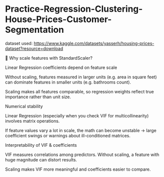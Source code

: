 # Practice-Regression-Clustering-House-Prices-Customer-Segmentation

dataset used:
https://www.kaggle.com/datasets/yasserh/housing-prices-dataset?resource=download

🔎 Why scale features with StandardScaler?

Linear Regression coefficients depend on feature scale

Without scaling, features measured in larger units (e.g. area in square feet) can dominate features in smaller units (e.g. bathrooms count).

Scaling makes all features comparable, so regression weights reflect true importance rather than unit size.

Numerical stability

Linear Regression (especially when you check VIF for multicollinearity) involves matrix operations.

If feature values vary a lot in scale, the math can become unstable → large coefficient swings or warnings about ill-conditioned matrices.

Interpretability of VIF & coefficients

VIF measures correlations among predictors. Without scaling, a feature with huge magnitude can distort results.

Scaling makes VIF more meaningful and coefficients easier to compare.